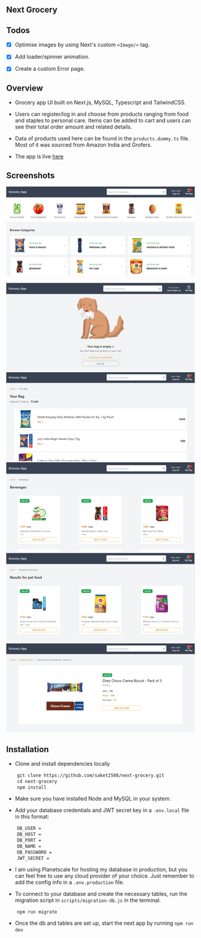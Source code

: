 ## Next Grocery

## Todos

- [x] Optimise images by using Next's custom `<Image/>` tag.

- [x] Add loader/spinner animation.

- [x] Create a custom Error page.

## Overview

- Grocery app UI built on Next.js, MySQL, Typescript and TailwindCSS.

- Users can register/log in and choose from products ranging from food and staples to personal care. Items can be added to cart and users can see their total order amount and related details.

- Data of products used here can be found in the `products.dummy.ts` file. Most of it was sourced from Amazon India and Grofers.

- The app is live [here](http://next-grocery.vercel.app/)

## Screenshots

<img src="public/screenshots/home.png"/>
<br/> 
<br/>
<img src="public/screenshots/cart_empty.png"/>
<br/>
<img src="public/screenshots/cart.png"/>
<br/>
<img src="public/screenshots/category.png"/>
<br/>
<img src="public/screenshots/search.png"/>
<br/>
<img src="public/screenshots/product.png"/>
<br/>

## Installation

- Clone and install dependencies locally
```
    git clone https://github.com/saket2508/next-grocery.git
    cd next-grocery
    npm install
```

- Make sure you have installed Node and MySQL in your system.

- Add your database credentials and JWT secret key in a `.env.local` file in this format:
```
    DB_USER =
    DB_HOST =
    DB_PORT =
    DB_NAME =
    DB_PASSWORD =
    JWT_SECRET =
```

- I am using Planetscale for hosting my database in production, but you can feel free to use any cloud provider of your choice. Just remember to add the config info in a `.env.production` file.

- To connect to your database and create the necessary tables, run the migration script in `scripts/migration-db.js` in the terminal.
```
    npm run migrate
```

- Once the db and tables are set up, start the next app by running `npm run dev`
